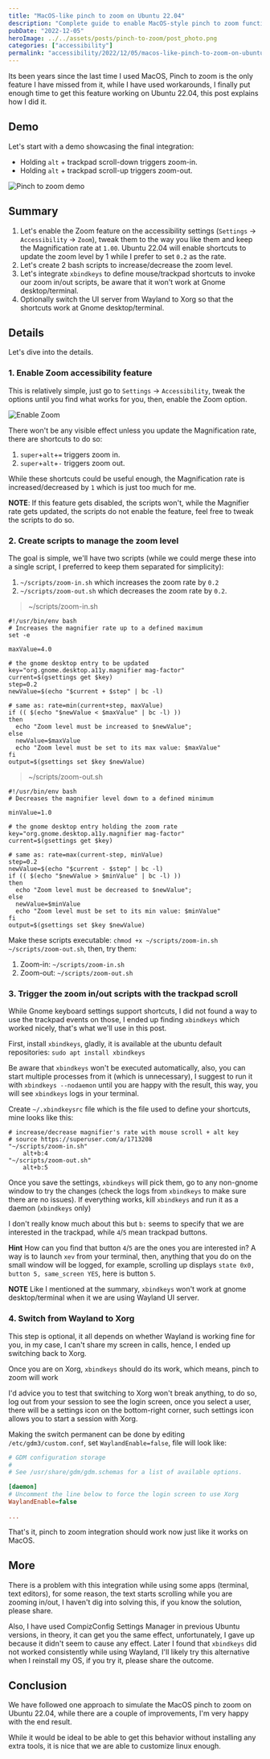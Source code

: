 ```yaml
---
title: "MacOS-like pinch to zoom on Ubuntu 22.04"
description: "Complete guide to enable MacOS-style pinch to zoom functionality on Ubuntu 22.04 using accessibility settings, bash scripts, and xbindkeys."
pubDate: "2022-12-05"
heroImage: ../../assets/posts/pinch-to-zoom/post_photo.png
categories: ["accessibility"]
permalink: "accessibility/2022/12/05/macos-like-pinch-to-zoom-on-ubuntu-22-04.html"
---
```


Its been years since the last time I used MacOS, Pinch to zoom is the only feature I have missed from it, while I have used workarounds, I finally put enough time to get this feature working on Ubuntu 22.04, this post explains how I did it.

## Demo

Let's start with a demo showcasing the final integration:
- Holding `alt` + trackpad scroll-down triggers zoom-in.
- Holding `alt` + trackpad scroll-up triggers zoom-out.

![Pinch to zoom demo](../../assets/posts/pinch-to-zoom/pinch-to-zoom-demo.gif)

## Summary

1. Let's enable the Zoom feature on the accessibility settings (`Settings` -> `Accessibility` -> `Zoom`), tweak them to the way you like them and keep the Magnification rate at `1.00`. Ubuntu 22.04 will enable shortcuts to update the zoom level by 1 while I prefer to set `0.2` as the rate.
2. Let's create 2 bash scripts to increase/decrease the zoom level.
3. Let's integrate `xbindkeys` to define mouse/trackpad shortcuts to invoke our zoom in/out scripts, be aware that it won't work at Gnome desktop/terminal.
4. Optionally switch the UI server from Wayland to Xorg so that the shortcuts work at Gnome desktop/terminal.


## Details

Let's dive into the details.

### 1. Enable Zoom accessibility feature

This is relatively simple, just go to `Settings` -> `Accessibility`, tweak the options until you find what works for you, then, enable the Zoom option.

![Enable Zoom](../../assets/posts/pinch-to-zoom/enable-zoom.png)

There won't be any visible effect unless you update the Magnification rate, there are shortcuts to do so:

1. `super`+`alt`+`=` triggers zoom in.
2. `super`+`alt`+`-` triggers zoom out.

While these shortcuts could be useful enough, the Magnification rate is increased/decreased by `1` which is just too much for me.

**NOTE**: If this feature gets disabled, the scripts won't, while the Magnifier rate gets updated, the scripts do not enable the feature, feel free to tweak the scripts to do so.


### 2. Create scripts to manage the zoom level

The goal is simple, we'll have two scripts (while we could merge these into a single script, I preferred to keep them separated for simplicity):

1. `~/scripts/zoom-in.sh` which increases the zoom rate by `0.2`
2. `~/scripts/zoom-out.sh` which decreases the zoom rate by `0.2`.

> ~/scripts/zoom-in.sh

```shell
#!/usr/bin/env bash
# Increases the magnifier rate up to a defined maximum
set -e

maxValue=4.0

# the gnome desktop entry to be updated
key="org.gnome.desktop.a11y.magnifier mag-factor"
current=$(gsettings get $key)
step=0.2
newValue=$(echo "$current + $step" | bc -l)

# same as: rate=min(current+step, maxValue)
if (( $(echo "$newValue < $maxValue" | bc -l) ))
then
  echo "Zoom level must be increased to $newValue";
else
  newValue=$maxValue
  echo "Zoom level must be set to its max value: $maxValue"
fi
output=$(gsettings set $key $newValue)
```


> ~/scripts/zoom-out.sh

```shell
#!/usr/bin/env bash
# Decreases the magnifier level down to a defined minimum

minValue=1.0

# the gnome desktop entry holding the zoom rate
key="org.gnome.desktop.a11y.magnifier mag-factor"
current=$(gsettings get $key)

# same as: rate=max(current-step, minValue)
step=0.2
newValue=$(echo "$current - $step" | bc -l)
if (( $(echo "$newValue > $minValue" | bc -l) ))
then
  echo "Zoom level must be decreased to $newValue";
else
  newValue=$minValue
  echo "Zoom level must be set to its min value: $minValue"
fi
output=$(gsettings set $key $newValue)
```

Make these scripts executable: `chmod +x ~/scripts/zoom-in.sh ~/scripts/zoom-out.sh`, then, try them:

1. Zoom-in: `~/scripts/zoom-in.sh`
2. Zoom-out: `~/scripts/zoom-out.sh`

### 3. Trigger the zoom in/out scripts with the trackpad scroll

While Gnome keyboard settings support shortcuts, I did not found a way to use the trackpad events on those, I ended up finding `xbindkeys` which worked nicely, that's what we'll use in this post.

First, install `xbindkeys`, gladly, it is available at the ubuntu default repositories: `sudo apt install xbindkeys`

Be aware that `xbindkeys` won't be executed automatically, also, you can start multiple processes from it (which is unnecessary), I suggest to run it with `xbindkeys --nodaemon` until you are happy with the result, this way, you will see `xbindkeys` logs in your terminal.

Create `~/.xbindkeysrc` file which is the file used to define your shortcuts, mine looks like this:

```shell
# increase/decrease magnifier's rate with mouse scroll + alt key
# source https://superuser.com/a/1713208
"~/scripts/zoom-in.sh"
    alt+b:4
"~/scripts/zoom-out.sh"
    alt+b:5
```

Once you save the settings, `xbindkeys` will pick them, go to any non-gnome window to try the changes (check the logs from `xbindkeys` to make sure there are no issues). If everything works, kill `xbindkeys` and run it as a daemon (`xbindkeys` only)

I don't really know much about this but `b:` seems to specify that we are interested in the trackpad, while `4`/`5` mean trackpad buttons.

**Hint** How can you find that button `4`/`5` are the ones you are interested in? A way is to launch `xev` from your terminal, then, anything that you do on the small window will be logged, for example, scrolling up displays `state 0x0, button 5, same_screen YES`, here is button `5`.

**NOTE** Like I mentioned at the summary, `xbindkeys` won't work at gnome desktop/terminal when it we are using Wayland UI server.


### 4. Switch from Wayland to Xorg

This step is optional, it all depends on whether Wayland is working fine for you, in my case, I can't share my screen in calls, hence, I ended up switching back to Xorg.

Once you are on Xorg, `xbindkeys` should do its work, which means, pinch to zoom will work

I'd advice you to test that switching to Xorg won't break anything, to do so, log out from your session to see the login screen, once you select a user, there will be a settings icon on the bottom-right corner, such settings icon allows you to start a session with Xorg.

Making the switch permanent can be done by editing `/etc/gdm3/custom.conf`, set `WaylandEnable=false`, file will look like:

```ini
# GDM configuration storage
#
# See /usr/share/gdm/gdm.schemas for a list of available options.

[daemon]
# Uncomment the line below to force the login screen to use Xorg
WaylandEnable=false

...
```

That's it, pinch to zoom integration should work now just like it works on MacOS.


## More

There is a problem with this integration while using some apps (terminal, text editors), for some reason, the text starts scrolling while you are zooming in/out, I haven't dig into solving this, if you know the solution, please share.

Also, I have used CompizConfig Settings Manager in previous Ubuntu versions, in theory, it can get you the same effect, unfortunately, I gave up because it didn't seem to cause any effect. Later I found that `xbindkeys` did not worked consistently while using Wayland, I'll likely try this alternative when I reinstall my OS, if you try it, please share the outcome.


## Conclusion

We have followed one approach to simulate the MacOS pinch to zoom on Ubuntu 22.04, while there are a couple of improvements, I'm very happy with the end result.

While it would be ideal to be able to get this behavior without installing any extra tools, it is nice that we are able to customize linux enough.
